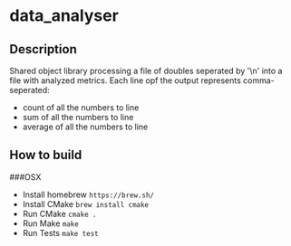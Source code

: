 # data_analyser

## Description
Shared object library processing a file of doubles seperated by '\n' into a file with analyzed metrics.
Each line opf the output represents comma-seperated:
  - count of all the numbers to line
  - sum of all the numbers to line
  - average of all the numbers to line
  
## How to build
###OSX
- Install homebrew
  `https://brew.sh/`
- Install CMake
  `brew install cmake`
- Run CMake
  `cmake .`
- Run Make
  `make`
- Run Tests
  `make test`
